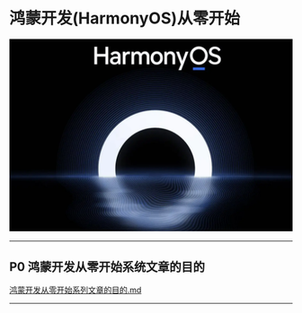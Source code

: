 # 鸿蒙开发(HarmonyOS)从零开始


<img src="image/harmony_os_001.png">

---

## P0 鸿蒙开发从零开始系统文章的目的

[鸿蒙开发从零开始系列文章的目的.md](./鸿蒙开发从零开始系列文章的目的/鸿蒙开发从零开始系列文章的目的.md)

---
